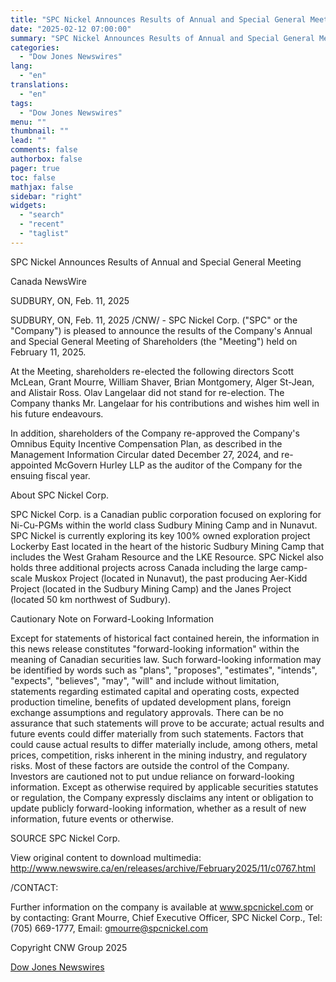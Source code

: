 ```yaml
---
title: "SPC Nickel Announces Results of Annual and Special General Meeting"
date: "2025-02-12 07:00:00"
summary: "SPC Nickel Announces Results of Annual and Special General MeetingCanada NewsWireSUDBURY, ON, Feb. 11, 2025SUDBURY, ON, Feb. 11, 2025 /CNW/ - SPC Nickel Corp. (\"SPC\" or the \"Company\") is pleased to announce the results of the Company's Annual and Special General Meeting of Shareholders (the \"Meeting\") held on February 11,..."
categories:
  - "Dow Jones Newswires"
lang:
  - "en"
translations:
  - "en"
tags:
  - "Dow Jones Newswires"
menu: ""
thumbnail: ""
lead: ""
comments: false
authorbox: false
pager: true
toc: false
mathjax: false
sidebar: "right"
widgets:
  - "search"
  - "recent"
  - "taglist"
---
```


SPC Nickel Announces Results of Annual and Special General Meeting

Canada NewsWire

SUDBURY, ON, Feb. 11, 2025

SUDBURY, ON, Feb. 11, 2025 /CNW/ - SPC Nickel Corp. ("SPC" or the "Company") is pleased to announce the results of the Company's Annual and Special General Meeting of Shareholders (the "Meeting") held on February 11, 2025.

At the Meeting, shareholders re-elected the following directors Scott McLean, Grant Mourre, William Shaver, Brian Montgomery, Alger St-Jean, and Alistair Ross. Olav Langelaar did not stand for re-election. The Company thanks Mr. Langelaar for his contributions and wishes him well in his future endeavours.

In addition, shareholders of the Company re-approved the Company's Omnibus Equity Incentive Compensation Plan, as described in the Management Information Circular dated December 27, 2024, and re-appointed McGovern Hurley LLP as the auditor of the Company for the ensuing fiscal year.

About SPC Nickel Corp.

SPC Nickel Corp. is a Canadian public corporation focused on exploring for Ni-Cu-PGMs within the world class Sudbury Mining Camp and in Nunavut. SPC Nickel is currently exploring its key 100% owned exploration project Lockerby East located in the heart of the historic Sudbury Mining Camp that includes the West Graham Resource and the LKE Resource. SPC Nickel also holds three additional projects across Canada including the large camp-scale Muskox Project (located in Nunavut), the past producing Aer-Kidd Project (located in the Sudbury Mining Camp) and the Janes Project (located 50 km northwest of Sudbury).

Cautionary Note on Forward-Looking Information

Except for statements of historical fact contained herein, the information in this news release constitutes "forward-looking information" within the meaning of Canadian securities law. Such forward-looking information may be identified by words such as "plans", "proposes", "estimates", "intends", "expects", "believes", "may", "will" and include without limitation, statements regarding estimated capital and operating costs, expected production timeline, benefits of updated development plans, foreign exchange assumptions and regulatory approvals. There can be no assurance that such statements will prove to be accurate; actual results and future events could differ materially from such statements. Factors that could cause actual results to differ materially include, among others, metal prices, competition, risks inherent in the mining industry, and regulatory risks. Most of these factors are outside the control of the Company. Investors are cautioned not to put undue reliance on forward-looking information. Except as otherwise required by applicable securities statutes or regulation, the Company expressly disclaims any intent or obligation to update publicly forward-looking information, whether as a result of new information, future events or otherwise.

SOURCE SPC Nickel Corp.

View original content to download multimedia: http://www.newswire.ca/en/releases/archive/February2025/11/c0767.html

/CONTACT:

Further information on the company is available at www.spcnickel.com or by contacting: Grant Mourre, Chief Executive Officer, SPC Nickel Corp., Tel: (705) 669-1777, Email: gmourre@spcnickel.com

Copyright CNW Group 2025

[Dow Jones Newswires](https://www.tradingview.com/news/DJN_DN20250211012598:0/)
